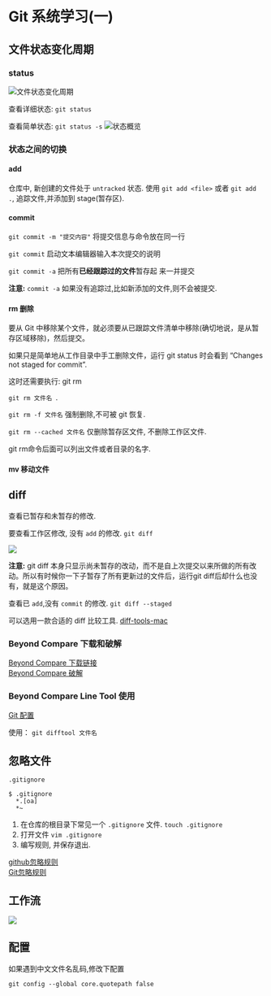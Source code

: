 # Git 系统学习(一)

## 文件状态变化周期
### status 
![文件状态变化周期](https://ws4.sinaimg.cn/large/006tNc79gy1fmohui82yzj31800k2jvm.jpg)

查看详细状态: `git status`  

查看简单状态: `git status -s`
![状态概览](https://ws2.sinaimg.cn/large/006tNc79gy1fmoj0bofpaj318w0a8q5j.jpg)

### 状态之间的切换

#### add

仓库中, 新创建的文件处于 `untracked` 状态. 使用 `git add <file>` 或者 `git add .`, 追踪文件,并添加到 stage(暂存区).

#### commit 

`git commit -m "提交内容"`  将提交信息与命令放在同一行

`git commit` 启动文本编辑器输入本次提交的说明

`git commit -a` 把所有**已经跟踪过的文件**暂存起 来一并提交  

**注意:** `commit -a` 如果没有追踪过,比如新添加的文件,则不会被提交.

#### rm 删除

要从 Git 中移除某个文件，就必须要从已跟踪文件清单中移除(确切地说，是从暂存区域移除)，然后提交。

如果只是简单地从工作目录中手工删除文件，运行 git status 时会看到 “Changes not staged for commit”.

这时还需要执行:  git rm

`git rm 文件名 `.

`git rm -f 文件名` 强制删除,不可被 git 恢复.

`git rm --cached 文件名` 仅删除暂存区文件, 不删除工作区文件.

git rm命令后面可以列出文件或者目录的名字.

#### mv 移动文件

## diff

查看已暂存和未暂存的修改.

要查看工作区修改, 没有 `add` 的修改. `git diff`

![](https://ws4.sinaimg.cn/large/006tKfTcgy1fmqowj71uwj31dg0uwdm2.jpg)

**注意:** git diff 本身只显示尚未暂存的改动，而不是自上次提交以来所做的所有改动。所以有时候你一下子暂存了所有更新过的文件后，运行git diff后却什么也没有，就是这个原因。

查看已 `add`,没有 `commit` 的修改. `git diff --staged`

可以选用一款合适的 diff 比较工具. [diff-tools-mac](https://www.git-tower.com/blog/diff-tools-mac/)

### Beyond Compare 下载和破解

[Beyond Compare 下载链接](TODO)  
[Beyond Compare 破解](TODO)

### Beyond Compare Line Tool 使用

[Git 配置](http://www.scootersoftware.com/support.php?zz=kb_vcs_osx#git)

使用： `git difftool 文件名`


## 忽略文件 

`.gitignore`

```
$ .gitignore
  *.[oa]
  *~
```

1. 在仓库的根目录下常见一个 `.gitignore` 文件. `touch .gitignore`
2. 打开文件 `vim .gitignore`
3. 编写规则, 并保存退出.

[github忽略规则](https://github.com/github/gitignore)  
[Git忽略规则](https://www.cnblogs.com/kevingrace/p/5690241.html)

## 工作流

![](https://ws2.sinaimg.cn/large/006tNc79gy1fmoijnttm8j317u0hyaf0.jpg)

## 配置
如果遇到中文文件名乱码,修改下配置 

`git config --global core.quotepath false`

